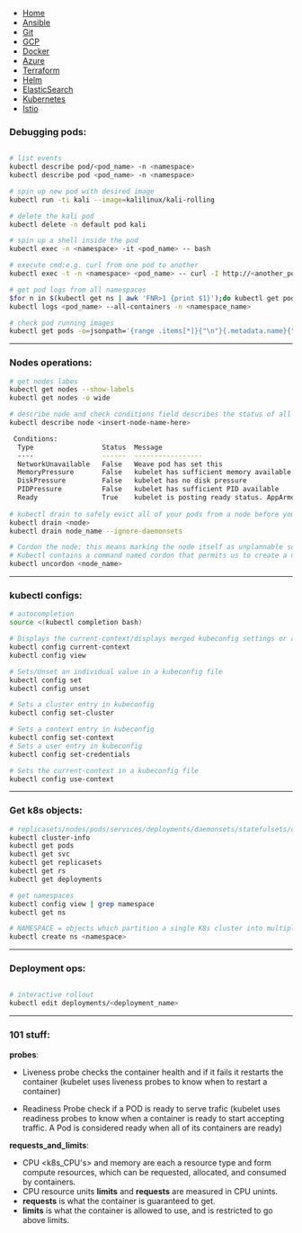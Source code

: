 * [Home](#)
* [Ansible](ansible.md)
* [Git](git.md)
* [GCP](index.md)
* [Docker](docker.md)
* [Azure](azure.md)
* [Terraform](terraform.md)
* [Helm](helm.md)
* [ElasticSearch](elastic.md)
* <ins>[Kubernetes](k8s.md)<ins>
* [Istio](istio.md)

### Debugging pods:

```bash

# list events
kubectl describe pod/<pod_name> -n <namespace>
kubectl describe pod <pod_name> -n <namespace>

# spin up new pod with desired image
kubectl run -ti kali --image=kalilinux/kali-rolling

# delete the kali pod
kubectl delete -n default pod kali

# spin up a shell inside the pod
kubectl exec -n <namespace> -it <pod_name> -- bash

# execute cmd:e.g. curl from one pod to another
kubectl exec -t -n <namespace> <pod_name> -- curl -I http://<another_pod_ip>:3030/metrics

# get pod logs from all namespaces
$for n in $(kubectl get ns | awk 'FNR>1 {print $1}');do kubectl get pods -n $n;done
kubectl logs <pod_name> --all-containers -n <namespace_name>

# check pod running images
kubectl get pods -o=jsonpath='{range .items[*]}{"\n"}{.metadata.name}{":\t"}{range .spec.containers[*]}{.image}{", "}{end}{end}' |sort
```
 ***
### Nodes operations:

```bash
# get nodes labes
kubectl get nodes --show-labels
kubectl get nodes -o wide

# describe node and check conditions field describes the status of all Running nodes: True if pressure
kubectl describe node <insert-node-name-here>

 Conditions:
  Type                 Status  Message
  ----                 ------  -----------------
  NetworkUnavailable   False   Weave pod has set this
  MemoryPressure       False   kubelet has sufficient memory available
  DiskPressure         False   kubelet has no disk pressure
  PIDPressure          False   kubelet has sufficient PID available
  Ready                True    kubelet is posting ready status. AppArmor enabled
  
# kubectl drain to safely evict all of your pods from a node before you perform maintenance on the node (e.g. kernel upgrade, hardware maintenance)
kubectl drain <node>
kubectl drain node_name --ignore-daemonsets

# Cordon the node; this means marking the node itself as unplannable so that new pods are not arranged on the node. 
# Kubectl contains a command named cordon that permits us to create a node unschedulable
kubectl uncordon <node_name>
```
 ***
### kubectl configs:

 ```bash
# autocompletion 
source <(kubectl completion bash)

# Displays the current-context/displays merged kubeconfig settings or a specified kubeconfig file.
kubectl config current-context
kubectl config view

# Sets/Unset an individual value in a kubeconfig file
kubectl config set
kubectl config unset

# Sets a cluster entry in kubeconfig
kubectl config set-cluster

# Sets a context entry in kubeconfig
kubectl config set-context
# Sets a user entry in kubeconfig
kubectl config set-credentials

# Sets the current-context in a kubeconfig file
kubectl config use-context
 ```
 ***
### Get k8s objects:
```bash
# replicasets/nodes/pods/services/deployments/daemonsets/statefulsets/cronjobs
kubectl cluster-info
kubectl get pods
kubectl get svc
kubectl get replicasets
kubectl get rs
kubectl get deployments

# get namespaces
kubectl config view | grep namespace
kubectl get ns

# NAMESPACE = objects which partition a single K8s cluster into multiple virtual clusters
kubectl create ns <namespace>
```
 ***
### Deployment ops:
```bash

# interactive rollout
kubectl edit deployments/<deployment_name>
```
 ***
### 101 stuff:

**probes**:
- Liveness probe checks the container health and if it fails it restarts the container (kubelet uses liveness probes to know when to restart a container)

- Readiness Probe check if a POD is ready to serve trafic (kubelet uses readiness probes to know when a container is ready to start accepting traffic. A Pod is considered ready when all of its containers are ready)

**requests_and_limits**:

- CPU <k8s_CPU's> and memory <bytes> are each a resource type and form compute resources, which can be requested, allocated, and consumed by containers.
- CPU resource units **limits** and **requests** are measured in CPU unints.
- **requests** is what the container is guaranteed to get.
- **limits** is what the container is allowed to use, and is restricted to go above limits.

